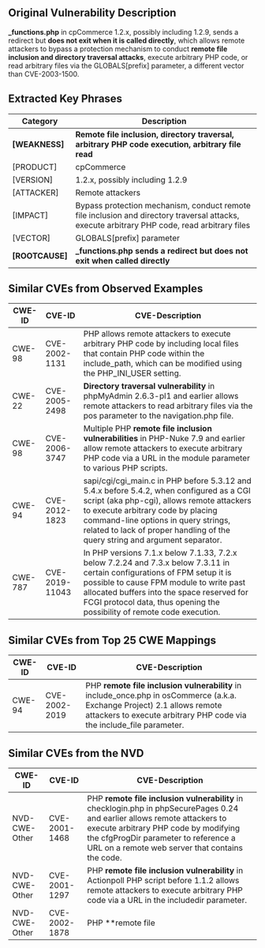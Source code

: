 ## Original Vulnerability Description

**_functions.php** in cpCommerce 1.2.x, possibly including 1.2.9, sends a redirect but **does not exit when it is called directly**, which allows remote attackers to bypass a protection mechanism to conduct **remote file inclusion and directory traversal attacks**, execute arbitrary PHP code, or read arbitrary files via the GLOBALS[prefix] parameter, a different vector than CVE-2003-1500.

## Extracted Key Phrases

| Category | Description |
|----------|-------------|
| **[WEAKNESS]** | **Remote file inclusion, directory traversal, arbitrary PHP code execution, arbitrary file read** |
| [PRODUCT] | cpCommerce |
| [VERSION] | 1.2.x, possibly including 1.2.9 |
| [ATTACKER] | Remote attackers |
| [IMPACT] | Bypass protection mechanism, conduct remote file inclusion and directory traversal attacks, execute arbitrary PHP code, read arbitrary files |
| [VECTOR] | GLOBALS[prefix] parameter |
| **[ROOTCAUSE]** | **_functions.php sends a redirect but does not exit when called directly** |

## Similar CVEs from Observed Examples

| CWE-ID | CVE-ID | CVE-Description |
|--------|--------|-----------------|
| CWE-98 | CVE-2002-1131 | PHP allows remote attackers to execute arbitrary PHP code by including local files that contain PHP code within the include_path, which can be modified using the PHP_INI_USER setting. |
| CWE-22 | CVE-2005-2498 | **Directory traversal vulnerability** in phpMyAdmin 2.6.3-pl1 and earlier allows remote attackers to read arbitrary files via the pos parameter to the navigation.php file. |
| CWE-98 | CVE-2006-3747 | Multiple PHP **remote file inclusion vulnerabilities** in PHP-Nuke 7.9 and earlier allow remote attackers to execute arbitrary PHP code via a URL in the module parameter to various PHP scripts. |
| CWE-94 | CVE-2012-1823 | sapi/cgi/cgi_main.c in PHP before 5.3.12 and 5.4.x before 5.4.2, when configured as a CGI script (aka php-cgi), allows remote attackers to execute arbitrary code by placing command-line options in query strings, related to lack of proper handling of the query string and argument separator. |
| CWE-787 | CVE-2019-11043 | In PHP versions 7.1.x below 7.1.33, 7.2.x below 7.2.24 and 7.3.x below 7.3.11 in certain configurations of FPM setup it is possible to cause FPM module to write past allocated buffers into the space reserved for FCGI protocol data, thus opening the possibility of remote code execution. |

## Similar CVEs from Top 25 CWE Mappings

| CWE-ID | CVE-ID | CVE-Description |
|--------|--------|-----------------|
| CWE-94 | CVE-2002-2019 | PHP **remote file inclusion vulnerability** in include_once.php in osCommerce (a.k.a. Exchange Project) 2.1 allows remote attackers to execute arbitrary PHP code via the include_file parameter. |

## Similar CVEs from the NVD

| CWE-ID | CVE-ID | CVE-Description |
|--------|--------|-----------------|
| NVD-CWE-Other | CVE-2001-1468 | PHP **remote file inclusion vulnerability** in checklogin.php in phpSecurePages 0.24 and earlier allows remote attackers to execute arbitrary PHP code by modifying the cfgProgDir parameter to reference a URL on a remote web server that contains the code. |
| NVD-CWE-Other | CVE-2001-1297 | PHP **remote file inclusion vulnerability** in Actionpoll PHP script before 1.1.2 allows remote attackers to execute arbitrary PHP code via a URL in the includedir parameter. |
| NVD-CWE-Other | CVE-2002-1878 | PHP **remote file